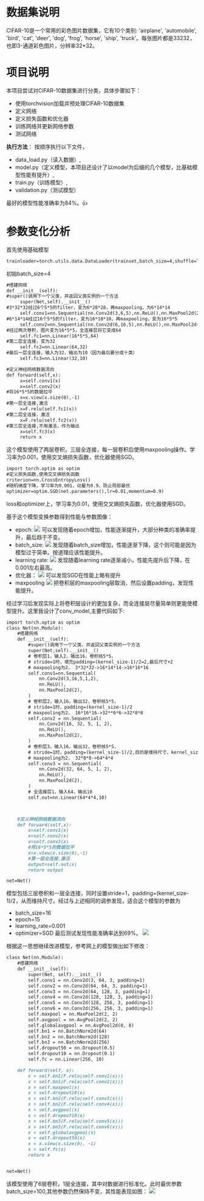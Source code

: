 数据集说明
===
CIFAR-10是一个常用的彩色图片数据集，它有10个类别: 'airplane', 'automobile', 'bird', 'cat', 'deer', 'dog', 'frog', 'horse', 'ship', 'truck'。每张图片都是33232，也即3-通道彩色图片，分辨率32*32。

项目说明
===
本项目尝试对CIFAR-10数据集进行分类，具体步骤如下：
- 使用torchvision加载并预处理CIFAR-10数据集
- 定义网络
- 定义损失函数和优化器
- 训练网络并更新网络参数
- 测试网络

**执行方法**：
按顺序执行以下文件，
- data_load.py（读入数据）,
- model.py（定义模型，本项目还设计了以model为后缀的几个模型，比基础模型性能有提升）,
- train.py（训练模型）,
- validation.py（测试模型）

最好的模型性能准确率为84%。:+1:

参数变化分析
===
首先使用基础模型
```md
trainloader=torch.utils.data.DataLoader(trainset,batch_size=4,shuffle=True,num_workers=0)
```
初始batch_size=4
```md
#搭建网络
def __init__(self):
#super()调用下一个父类，并返回父类实例的一个方法
     super(Net,self).__init__()
#3*32*32经过6个5*5的filter，变为6*28*28，再maxpooling，为6*14*14
     self.conv1=nn.Sequential(nn.Conv2d(3,6,5),nn.ReLU(),nn.MaxPool2d(2))
#6*14*14经过16个5*5的filter，变为16*10*10，再maxpooling，变为16*5*5
     self.conv2=nn.Sequential(nn.Conv2d(6,16,5),nn.ReLU(),nn.MaxPool2d(2))
#经过两次卷积，图片变为16*5*5，全连接层将它变成64
     self.fc1=nn.Linear(16*5*5,64)
#第二层全连接，变为32
     self.fc2=nn.Linear(64,32)
#最后一层全连接，输入为32，输出为10（因为最后要分成十类）
     self.fc3=nn.Linear(32,10)

#定义神经网络数据流向
def forward(self,x):
     x=self.conv1(x)
     x=self.conv2(x)
#将16*5*5的数据拉平
     x=x.view(x.size(0),-1)
#第一层全连接,激活
     x=F.relu(self.fc1(x))
#第二层全连接，激活
     x=F.relu(self.fc2(x))
#第三层全连接,不用激活，作为输出
     x=self.fc3(x)
     return x
```
这个模型使用了两层卷积，三层全连接，每一层卷积后使用maxpooling操作。学习率为0.001，使用交叉熵损失函数，优化器使用SGD。
```md
import torch.optim as optim
#定义损失函数,使用交叉熵损失函数
criterion=nn.CrossEntropyLoss()
#随机梯度下降，学习率为0.001，动量为0.9，防止局部最优
optimizer=optim.SGD(net.parameters(),lr=0.01,momentum=0.9)
```
loss和optimizer上，学习率为0.01，使用交叉熵损失函数，优化器使用SGD。

基于这个模型变换参数得到性能与参数图像：
- epoch:
![](accuracy随epoch变化.png)
可以发现随着epoch增加，性能逐渐提升，大部分种类的准确率提升，最后趋于不变。
- batch_size:
![](accuracy随batch_size变化%20(1).png)
发现随着batch_size增加，性能逐渐下降，这个则可能是因为模型过于简单。按道理应该性能提升。
- learning rate:
![](accuracy随learning_rate变化.png)
发现随着learning rate逐渐减小，性能先提升后下降，在0.001左右最高。
- 优化器：
![](不同优化器在accuracy上的表现.png)
可以发现SGD在性能上略有提升
- maxpooling
![](maxpooling对于accuracy的表现.png)
把卷积层的maxpooling层取消，然后设置padding，发现性能提升。

经过学习后发现实际上将卷积层设计的更加复杂，而全连接层尽量简单则更能使模型提升。这里我设计了conv_model,主要代码如下:
```md
import torch.optim as optim
class Net(nn.Module):
    #搭建网络
    def __init__(self):
        #super()调用下一个父类，并返回父类实例的一个方法
        super(Net,self).__init__()
        # 卷积层1，输入2，输出16，卷积核5*5，
        # stride=1时，填充padding=(kernel_size-1)/2=2,最后尺寸+2
        # maxpooling为2， 3*32*32->16*14*14->16*16*16
        self.conv1=nn.Sequential(
            nn.Conv2d(3,16,5,1,2),
            nn.ReLU(),
            nn.MaxPool2d(2),
        )
        # 卷积层2，输入16，输出32，卷积核5*5，
        # stride=1时，padding=(kernel_size-1)/2
        # maxpooling为2， 16*16*16->32**6*6->32*8*8
        self.conv2 = nn.Sequential(
            nn.Conv2d(16, 32, 5, 1, 2),
            nn.ReLU(),
            nn.MaxPool2d(2),
        )
        # 卷积层3，输入16，输出32，卷积核5*5，
        # stride=1时，padding=(kernel_size-1)/2,目的是维持尺寸，kernel_size不影响
        # maxpooling为2， 32*8*8->64*4*4
        self.conv3 = nn.Sequential(
            nn.Conv2d(32, 64, 5, 1, 2),
            nn.ReLU(),
            nn.MaxPool2d(2),
        )
        # 全连接层1，输入64，输出10
        self.out=nn.Linear(64*4*4,10)



    #定义神经网络数据流向
    def forward(self,x):
        x=self.conv1(x)
        x=self.conv2(x)
        x=self.conv3(x)
        #将16*5*5的数据拉平
        x=x.view(x.size(0),-1)
        #第一层全连接,激活
        output=self.out(x)
        return output

net=Net()
```
模型包括三层卷积和一层全连接，同时设置stride=1，padding=(kernel_size-1)/2，从而维持尺寸。经过与上述相同的调参发现，适合这个模型的参数为
  - batch_size=16
  - epoch=15
  - learning_rate=0.001
  - optimizer=SGD
最后测试发现性能准确率达到69%。
![](conv_model.png)

根据这一思想继续改进模型，参考网上的模型做出如下修改：
```md
class Net(nn.Module):
    #搭建网络
    def __init__(self):
        super(Net, self).__init__()
        self.conv1 = nn.Conv2d(3, 64, 3, padding=1)
        self.conv2 = nn.Conv2d(64, 64, 3, padding=1)
        self.conv3 = nn.Conv2d(64, 128, 3, padding=1)
        self.conv4 = nn.Conv2d(128, 128, 3, padding=1)
        self.conv5 = nn.Conv2d(128, 256, 3, padding=1)
        self.conv6 = nn.Conv2d(256, 256, 3, padding=1)
        self.maxpool = nn.MaxPool2d(2, 2)
        self.avgpool = nn.AvgPool2d(2, 2)
        self.globalavgpool = nn.AvgPool2d(8, 8)
        self.bn1 = nn.BatchNorm2d(64)
        self.bn2 = nn.BatchNorm2d(128)
        self.bn3 = nn.BatchNorm2d(256)
        self.dropout50 = nn.Dropout(0.5)
        self.dropout10 = nn.Dropout(0.1)
        self.fc = nn.Linear(256, 10)

    def forward(self, x):
        x = self.bn1(F.relu(self.conv1(x)))
        x = self.bn1(F.relu(self.conv2(x)))
        x = self.maxpool(x)
        x = self.dropout10(x)
        x = self.bn2(F.relu(self.conv3(x)))
        x = self.bn2(F.relu(self.conv4(x)))
        x = self.avgpool(x)
        x = self.dropout10(x)
        x = self.bn3(F.relu(self.conv5(x)))
        x = self.bn3(F.relu(self.conv6(x)))
        x = self.globalavgpool(x)
        x = self.dropout50(x)
        x = x.view(x.size(0), -1)
        x = self.fc(x)
        return x


net=Net()
```
该模型使用了6层卷积，1层全连接，其中对数据进行标准化。此时最优参数batch_size=100,其他参数仍然保持不变，其性能表现如图：
![](better_conv_model.png)
